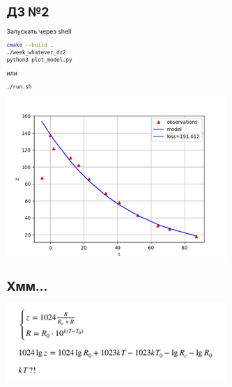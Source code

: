 # ДЗ №2

Запускать через shell
```bash
cmake --build .
./week_whatever_dz2
python3 plot_model.py
```
или
```bash
./run.sh
```
![Картинка](plot.png?raw=true "Картинка")

# Хмм...
![hm](hm.png?raw=true "hm")
